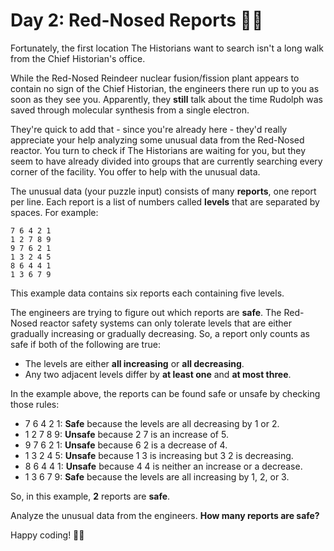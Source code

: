 # Day 2: Red-Nosed Reports 🎄🦀

Fortunately, the first location The Historians want to search isn't a long walk from the Chief Historian's office.

While the Red-Nosed Reindeer nuclear fusion/fission plant appears to contain no sign of the Chief Historian, the engineers 
there run up to you as soon as they see you. Apparently, they **still** talk about the time Rudolph was saved through 
molecular synthesis from a single electron.

They're quick to add that - since you're already here - they'd really appreciate your help analyzing some unusual data 
from the Red-Nosed reactor. You turn to check if The Historians are waiting for you, but they seem to have already 
divided into groups that are currently searching every corner of the facility. You offer to help with the unusual data.

The unusual data (your puzzle input) consists of many **reports**, one report per line. Each report is a list of numbers 
called **levels** that are separated by spaces. For example:

```
7 6 4 2 1
1 2 7 8 9
9 7 6 2 1
1 3 2 4 5
8 6 4 4 1
1 3 6 7 9
```

This example data contains six reports each containing five levels.

The engineers are trying to figure out which reports are **safe**. The Red-Nosed reactor safety systems can only tolerate 
levels that are either gradually increasing or gradually decreasing. So, a report only counts as safe if both of the 
following are true:

- The levels are either **all increasing** or **all decreasing**. 
- Any two adjacent levels differ by **at least one** and **at most three**.

In the example above, the reports can be found safe or unsafe by checking those rules:

- 7 6 4 2 1: **Safe** because the levels are all decreasing by 1 or 2. 
- 1 2 7 8 9: **Unsafe** because 2 7 is an increase of 5.
- 9 7 6 2 1: **Unsafe** because 6 2 is a decrease of 4.
- 1 3 2 4 5: **Unsafe** because 1 3 is increasing but 3 2 is decreasing.
- 8 6 4 4 1: **Unsafe** because 4 4 is neither an increase or a decrease. 
- 1 3 6 7 9: **Safe** because the levels are all increasing by 1, 2, or 3.

So, in this example, **2** reports are **safe**.

Analyze the unusual data from the engineers. **How many reports are safe?**

Happy coding! 🎄🦀

